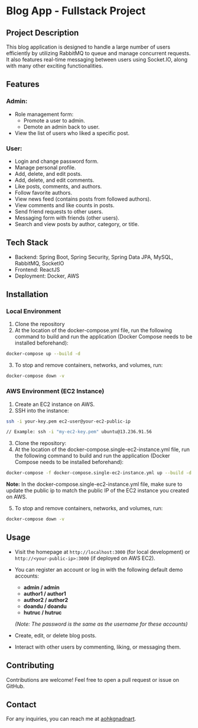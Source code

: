 # Blog App - Fullstack Project
## Project Description
This blog application is designed to handle a large number of users efficiently by utilizing RabbitMQ to queue and manage concurrent requests. It also features real-time messaging between users using Socket.IO, along with many other exciting functionalities.
## Features
### Admin:
- Role management form:
  - Promote a user to admin.
  - Demote an admin back to user.
- View the list of users who liked a specific post.
### User:
- Login and change password form.
- Manage personal profile.
- Add, delete, and edit posts.
- Add, delete, and edit comments.
- Like posts, comments, and authors.
- Follow favorite authors.
- View news feed (contains posts from followed authors).
- View comments and like counts in posts.
- Send friend requests to other users.
- Messaging form with friends (other users).
- Search and view posts by author, category, or title.
## Tech Stack
- Backend: Spring Boot, Spring Security, Spring Data JPA, MySQL, RabbitMQ, SocketIO
- Frontend: ReactJS
- Deployment: Docker, AWS
## Installation
### Local Environment
1. Clone the repository
2. At the location of the docker-compose.yml file, run the following command to build and run the application (Docker Compose needs to be installed beforehand):
```bash
docker-compose up --build -d
```
3. To stop and remove containers, networks, and volumes, run:
```bash
docker-compose down -v
```
### AWS Environment (EC2 Instance)
1. Create an EC2 instance on AWS.
2. SSH into the instance:
```bash
ssh -i your-key.pem ec2-user@your-ec2-public-ip

// Example: ssh -i "my-ec2-key.pem" ubuntu@13.236.91.56
```
3. Clone the repository:
4. At the location of the docker-compose.single-ec2-instance.yml file, run the following command to build and run the application (Docker Compose needs to be installed beforehand):
```bash
docker-compose -f docker-compose.single-ec2-instance.yml up --build -d
```
**Note:** In the docker-compose.single-ec2-instance.yml file, make sure to update the public ip to match the public IP of the EC2 instance you created on AWS.

5. To stop and remove containers, networks, and volumes, run:
```bash
docker-compose down -v
```
## Usage
- Visit the homepage at `http://localhost:3000` (for local development) or `http://<your-public-ip>:3000` (if deployed on AWS EC2).
- You can register an account or log in with the following default demo accounts:
   - **admin / admin**
   - **author1 / author1**
   - **author2 / author2**
   - **doandu / doandu**
   - **hutruc / hutruc**

   *(Note: The password is the same as the username for these accounts)*
- Create, edit, or delete blog posts.
- Interact with other users by commenting, liking, or messaging them.
## Contributing
Contributions are welcome! Feel free to open a pull request or issue on GitHub.
## Contact
For any inquiries, you can reach me at [aohkgnadnart](mailto:aohkgnadnart@gmail.com).

